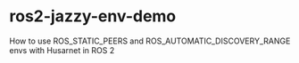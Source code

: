 # ros2-jazzy-env-demo
How to use ROS_STATIC_PEERS and ROS_AUTOMATIC_DISCOVERY_RANGE envs with Husarnet in ROS 2
